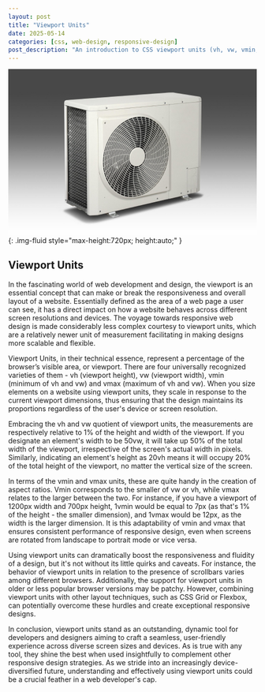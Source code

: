 ```yaml
---
layout: post
title: "Viewport Units"
date: 2025-05-14
categories: [css, web-design, responsive-design]
post_description: "An introduction to CSS viewport units (vh, vw, vmin, vmax), their role in responsive design, and tips for creating scalable layouts."
---
```


![Image](/assets/g816a1b951271fcaf001d0c97468c07180375cc9b3dd327ae0c6ce9976039e6a7825150f3464b92a65324585e7b431e61e809e1f9c8aed5170c9717491c9bea57_1280.jpg){: .img-fluid style="max-height:720px; height:auto;" }

## Viewport Units

In the fascinating world of web development and design, the viewport is an essential concept that can make or break the responsiveness and overall layout of a website. Essentially defined as the area of a web page a user can see, it has a direct impact on how a website behaves across different screen resolutions and devices. The voyage towards responsive web design is made considerably less complex courtesy to viewport units, which are a relatively newer unit of measurement facilitating in making designs more scalable and flexible.

Viewport Units, in their technical essence, represent a percentage of the browser’s visible area, or viewport. There are four universally recognized varieties of them - vh (viewport height), vw (viewport width), vmin (minimum of vh and vw) and vmax (maximum of vh and vw). When you size elements on a website using viewport units, they scale in response to the current viewport dimensions, thus ensuring that the design maintains its proportions regardless of the user's device or screen resolution.

Embracing the vh and vw quotient of viewport units, the measurements are respectively relative to 1% of the height and width of the viewport. If you designate an element's width to be 50vw, it will take up 50% of the total width of the viewport, irrespective of the screen's actual width in pixels. Similarly, indicating an element's height as 20vh means it will occupy 20% of the total height of the viewport, no matter the vertical size of the screen.

In terms of the vmin and vmax units, these are quite handy in the creation of aspect ratios. Vmin corresponds to the smaller of vw or vh, while vmax relates to the larger between the two. For instance, if you have a viewport of 1200px width and 700px height, 1vmin would be equal to 7px (as that's 1% of the height - the smaller dimension), and 1vmax would be 12px, as the width is the larger dimension. It is this adaptability of vmin and vmax that ensures consistent performance of responsive design, even when screens are rotated from landscape to portrait mode or vice versa.

Using viewport units can dramatically boost the responsiveness and fluidity of a design, but it's not without its little quirks and caveats. For instance, the behavior of viewport units in relation to the presence of scrollbars varies among different browsers. Additionally, the support for viewport units in older or less popular browser versions may be patchy. However, combining viewport units with other layout techniques, such as CSS Grid or Flexbox, can potentially overcome these hurdles and create exceptional responsive designs.

In conclusion, viewport units stand as an outstanding, dynamic tool for developers and designers aiming to craft a seamless, user-friendly experience across diverse screen sizes and devices. As is true with any tool, they shine the best when used insightfully to complement other responsive design strategies. As we stride into an increasingly device-diversified future, understanding and effectively using viewport units could be a crucial feather in a web developer's cap.
